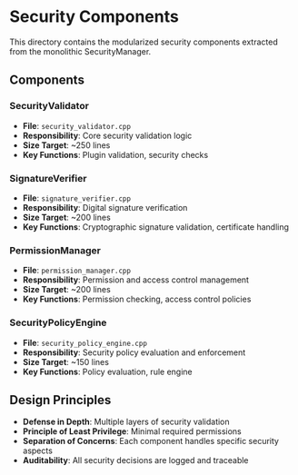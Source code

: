 # Security Components

This directory contains the modularized security components extracted from the monolithic SecurityManager.

## Components

### SecurityValidator
- **File**: `security_validator.cpp`
- **Responsibility**: Core security validation logic
- **Size Target**: ~250 lines
- **Key Functions**: Plugin validation, security checks

### SignatureVerifier
- **File**: `signature_verifier.cpp`
- **Responsibility**: Digital signature verification
- **Size Target**: ~200 lines
- **Key Functions**: Cryptographic signature validation, certificate handling

### PermissionManager
- **File**: `permission_manager.cpp`
- **Responsibility**: Permission and access control management
- **Size Target**: ~200 lines
- **Key Functions**: Permission checking, access control policies

### SecurityPolicyEngine
- **File**: `security_policy_engine.cpp`
- **Responsibility**: Security policy evaluation and enforcement
- **Size Target**: ~150 lines
- **Key Functions**: Policy evaluation, rule engine

## Design Principles

- **Defense in Depth**: Multiple layers of security validation
- **Principle of Least Privilege**: Minimal required permissions
- **Separation of Concerns**: Each component handles specific security aspects
- **Auditability**: All security decisions are logged and traceable
